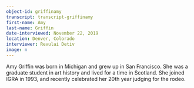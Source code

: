 ```yaml
---
object-id: griffinamy  
transcript: transcript-griffinamy
first-name: Amy
last-name: Griffin
date-interviewed: November 22, 2019
location: Denver, Colorado
interviewer: Revulai Detiv
image: n
---
```

Amy Griffin was born in Michigan and grew up in San Francisco. She was a graduate student in art history and lived for a time in Scotland. She joined IGRA in 1993, and recently celebrated her 20th year judging for the rodeo.
